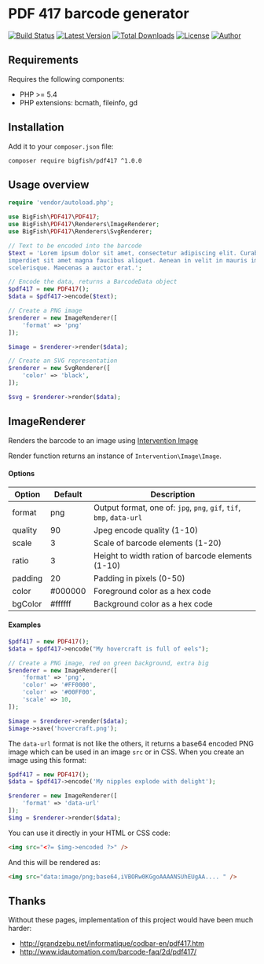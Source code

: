 PDF 417 barcode generator
=========================

[![Build Status](https://img.shields.io/travis/ihabunek/pdf417-php.svg?style=flat-square)](https://travis-ci.org/ihabunek/pdf417-php)
[![Latest Version](https://img.shields.io/packagist/v/bigfish/pdf417.svg?style=flat-square&label=stable)](https://packagist.org/packages/bigfish/pdf417)
[![Total Downloads](https://img.shields.io/packagist/dt/bigfish/pdf417.svg?style=flat-square)](https://packagist.org/packages/bigfish/pdf417)
[![License](https://img.shields.io/packagist/l/bigfish/pdf417.svg?style=flat-square)](https://packagist.org/packages/bigfish/pdf417)
[![Author](https://img.shields.io/badge/author-%40ihabunek-blue.svg?style=flat-square)](https://twitter.com/ihabunek)

Requirements
------------

Requires the following components:

* PHP >= 5.4
* PHP extensions: bcmath, fileinfo, gd

Installation
------------

Add it to your `composer.json` file:

```
composer require bigfish/pdf417 ^1.0.0
```

Usage overview
--------------

```php
require 'vendor/autoload.php';

use BigFish\PDF417\PDF417;
use BigFish\PDF417\Renderers\ImageRenderer;
use BigFish\PDF417\Renderers\SvgRenderer;

// Text to be encoded into the barcode
$text = 'Lorem ipsum dolor sit amet, consectetur adipiscing elit. Curabitur
imperdiet sit amet magna faucibus aliquet. Aenean in velit in mauris imperdiet
scelerisque. Maecenas a auctor erat.';

// Encode the data, returns a BarcodeData object
$pdf417 = new PDF417();
$data = $pdf417->encode($text);

// Create a PNG image
$renderer = new ImageRenderer([
    'format' => 'png'
]);

$image = $renderer->render($data);

// Create an SVG representation
$renderer = new SvgRenderer([
    'color' => 'black',
]);

$svg = $renderer->render($data);
```

ImageRenderer
-------------

Renders the barcode to an image using [Intervention Image](http://image.intervention.io/)

Render function returns an instance of `Intervention\Image\Image`.

#### Options

Option  | Default | Description
------- | ------- | -----------
format  | png     | Output format, one of: `jpg`, `png`, `gif`, `tif`, `bmp`, `data-url`
quality | 90      | Jpeg encode quality (1-10)
scale   | 3       | Scale of barcode elements (1-20)
ratio   | 3       | Height to width ration of barcode elements (1-10)
padding | 20      | Padding in pixels (0-50)
color   | #000000 | Foreground color as a hex code
bgColor | #ffffff | Background color as a hex code

#### Examples

```php
$pdf417 = new PDF417();
$data = $pdf417->encode("My hovercraft is full of eels");

// Create a PNG image, red on green background, extra big
$renderer = new ImageRenderer([
    'format' => 'png',
    'color' => '#FF0000',
    'color' => '#00FF00',
    'scale' => 10,
]);

$image = $renderer->render($data);
$image->save('hovercraft.png');
```

The `data-url` format is not like the others, it returns a base64 encoded PNG
image which can be used in an image `src` or in CSS. When you create an image
using this format:

```php
$pdf417 = new PDF417();
$data = $pdf417->encode('My nipples explode with delight');

$renderer = new ImageRenderer([
    'format' => 'data-url'
]);
$img = $renderer->render($data);
```

You can use it directly in your HTML or CSS code:

```html
<img src="<?= $img->encoded ?>" />
```

And this will be rendered as:
```html
<img src="data:image/png;base64,iVBORw0KGgoAAAANSUhEUgAA.... " />
```

Thanks
------

Without these pages, implementation of this project would have been much harder:

* http://grandzebu.net/informatique/codbar-en/pdf417.htm
* http://www.idautomation.com/barcode-faq/2d/pdf417/
